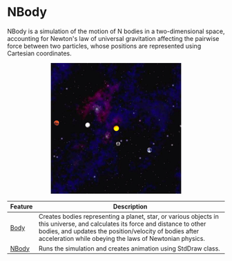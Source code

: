 # NBody

NBody is a simulation of the motion of N bodies in a two-dimensional space, accounting for Newton's law of universal gravitation affecting the pairwise force between two particles, whose positions are represented using Cartesian coordinates.

<center><img src="demo/NBodygif.gif" alt="demo_gif" width="60%"/></center>
 

Feature | Description
------- | -------
[Body](https://github.com/genielee55/NBody/blob/main/proj0/Body.java) | Creates bodies representing a planet, star, or various objects in this universe, and calculates its force and distance to other bodies, and updates the position/velocity of bodies after acceleration while obeying the laws of Newtonian physics.
[NBody](https://github.com/genielee55/NBody/blob/main/proj0/NBody.java) | Runs the simulation and creates animation using StdDraw class.
